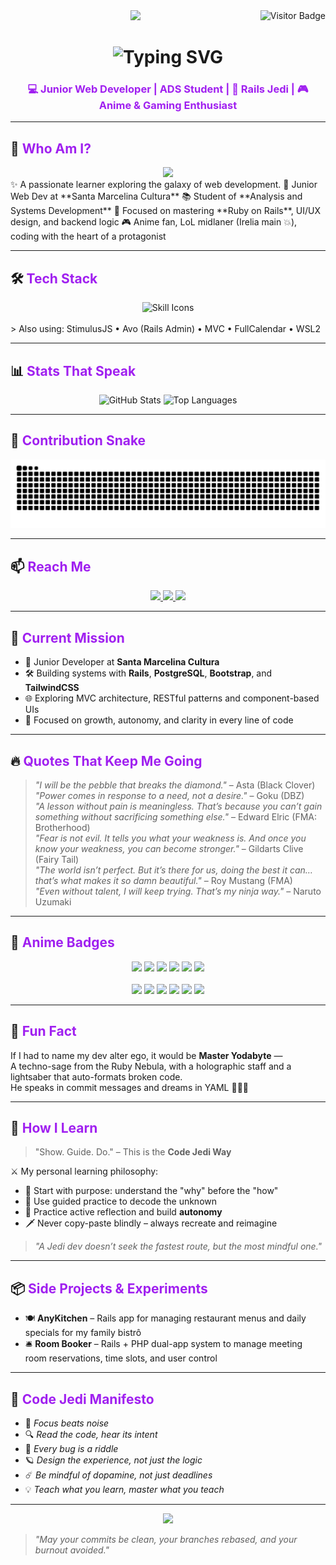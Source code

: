 <!-- Visitor Badge -->
<img align="right" src="https://visitor-badge.laobi.icu/badge?page_id=pedroowb.pedroowb" alt="Visitor Badge" />

<!-- Jedi Dev GIF -->
<div align="center">
  <img src="https://images-wixmp-ed30a86b8c4ca887773594c2.wixmp.com/f/c83c004e-1370-4756-88e5-4071de797088/de0dib6-0d584820-45d9-49c8-a54d-a33b98ac8372.gif" width="400" />
</div>

<!-- Animated Header -->
<h1 align="center">
  <img src="https://readme-typing-svg.herokuapp.com/?font=Righteous&size=35&center=true&vCenter=true&width=600&height=70&duration=4000&lines=May+the+Force+Be+With+You!;Code+Jedi+Awakens...;&color=A020F0" alt="Typing SVG" />
</h1>

<h3 align="center" style="color:#A020F0;">💻 Junior Web Developer | ADS Student | 🌌 Rails Jedi | 🎮 Anime & Gaming Enthusiast</h3>


---

## 🌟 <span style="color:#A020F0;">Who Am I?</span>

<div align="center">
  <img src="https://media.tenor.com/4FzNqkB7lPsAAAAC/star-wars-baby-yoda.gif" width="200"/>
</div>
✨ A passionate learner exploring the galaxy of web development.  
💼 Junior Web Dev at **Santa Marcelina Cultura**  
📚 Student of **Analysis and Systems Development**  
🚀 Focused on mastering **Ruby on Rails**, UI/UX design, and backend logic  
🎮 Anime fan, LoL midlaner (Irelia main 💥), coding with the heart of a protagonist

---

## 🛠️ <span style="color:#A020F0;">Tech Stack</span>

<div align="center">
  <img src="https://skillicons.dev/icons?i=html,css,js,ts,php,python,java,ruby,rails,mysql,postgres,git,github,vscode,figma,notion,bootstrap,tailwind,supabase,linux,bash" alt="Skill Icons" />
</div>
<br>
> Also using: StimulusJS • Avo (Rails Admin) • MVC • FullCalendar • WSL2

---

## 📊 <span style="color:#A020F0;">Stats That Speak</span>

<div align="center">
  <img height="180em" src="https://github-readme-stats.vercel.app/api?username=pedroowb&show_icons=true&theme=tokyonight&count_private=true&hide_border=true" alt="GitHub Stats" />
  <img height="180em" src="https://github-readme-stats.vercel.app/api/top-langs/?username=pedroowb&layout=compact&langs_count=8&theme=tokyonight&hide_border=true" alt="Top Languages" />
</div>

---

## 🐍 <span style="color:#A020F0;">Contribution Snake</span>

<div align="center">
  <img src="https://raw.githubusercontent.com/pedroowb/pedroowb/output/github-contribution-grid-snake.svg" alt="Snake animation" />
</div>

---

## 📫 <span style="color:#A020F0;">Reach Me</span>

<div align="center">
  <a href="mailto:phsilvasantos7@gmail.com" target="_blank">
    <img src="https://img.shields.io/badge/Gmail-D14836?style=for-the-badge&logo=gmail&logoColor=white" />
  </a>
  <a href="https://www.linkedin.com/in/pedro-henrique-899151271/" target="_blank">
    <img src="https://img.shields.io/badge/LinkedIn-0A66C2?style=for-the-badge&logo=linkedin&logoColor=white" />
  </a>
  <a href="https://codewithpedro.netlify.app" target="_blank">
    <img src="https://img.shields.io/badge/Portfolio-FF5722?style=for-the-badge&logo=firefox&logoColor=white" />
  </a>
</div>

---

## 🎯 <span style="color:#A020F0;">Current Mission</span>

- 💼 Junior Developer at **Santa Marcelina Cultura**
- 🛠️ Building systems with **Rails**, **PostgreSQL**, **Bootstrap**, and **TailwindCSS**
- 🌐 Exploring MVC architecture, RESTful patterns and component-based UIs
- 🧘 Focused on growth, autonomy, and clarity in every line of code

---

## 🔥 <span style="color:#A020F0;">Quotes That Keep Me Going</span>

> _"I will be the pebble that breaks the diamond."_ – Asta (Black Clover)  
> _"Power comes in response to a need, not a desire."_ – Goku (DBZ)  
> _"A lesson without pain is meaningless. That’s because you can’t gain something without sacrificing something else."_ – Edward Elric (FMA: Brotherhood)  
> _"Fear is not evil. It tells you what your weakness is. And once you know your weakness, you can become stronger."_ – Gildarts Clive (Fairy Tail)  
> _"The world isn’t perfect. But it’s there for us, doing the best it can… that’s what makes it so damn beautiful."_ – Roy Mustang (FMA)  
> _"Even without talent, I will keep trying. That’s my ninja way."_ – Naruto Uzumaki

---

## 🌌 <span style="color:#A020F0;">Anime Badges</span>

<div align="center">
  <img src="https://img.shields.io/badge/Black%20Clover-Asta's+Will-A020F0?style=for-the-badge&logo=Crunchyroll&logoColor=white" />
  <img src="https://img.shields.io/badge/Naruto-Ninja+Way-orange?style=for-the-badge&logo=Naruto&logoColor=white" />
  <img src="https://img.shields.io/badge/Dragon%20Ball-Z+Warrior-ff4c4c?style=for-the-badge&logo=dragonball&logoColor=white" />
  <img src="https://img.shields.io/badge/Fullmetal%20Alchemist-State+Alchemist-silver?style=for-the-badge&logo=alchemy&logoColor=white" />
  <img src="https://img.shields.io/badge/Fairy%20Tail-Nakama-9400D3?style=for-the-badge&logo=fairytail&logoColor=white" />
  <img src="https://img.shields.io/badge/Studio%20Ghibli-Spirit+of+Imagination-9cf?style=for-the-badge&logo=ghost&logoColor=black" />
  <br><br>
  <img src="https://img.shields.io/badge/Attack%20on%20Titan-Survey+Corps-556B2F?style=for-the-badge&logo=audiotrack&logoColor=white" />
  <img src="https://img.shields.io/badge/One%20Piece-Straw+Hat+Pirate-FFD700?style=for-the-badge&logo=skyliner&logoColor=black" />
  <img src="https://img.shields.io/badge/Demon%20Slayer-Breath+of+Code-DC143C?style=for-the-badge&logo=flame&logoColor=white" />
  <img src="https://img.shields.io/badge/My%20Hero%20Academia-Plus+Ultra-00BFFF?style=for-the-badge&logo=zap&logoColor=white" />
  <img src="https://img.shields.io/badge/Jujutsu%20Kaisen-Cursed+Techniques-4B0082?style=for-the-badge&logo=octopus&logoColor=white" />
  <img src="https://img.shields.io/badge/Chainsaw%20Man-Contract+Coder-DD4124?style=for-the-badge&logo=chainsaw&logoColor=white" />
</div>


---

## 🧞 <span style="color:#A020F0;">Fun Fact</span>

If I had to name my dev alter ego, it would be **Master Yodabyte** —  
A techno-sage from the Ruby Nebula, with a holographic staff and a lightsaber that auto-formats broken code.  
He speaks in commit messages and dreams in YAML 🧙‍♂️💾

---

## 🧠 <span style="color:#A020F0;">How I Learn</span>

> "Show. Guide. Do." – This is the **Code Jedi Way**

⚔️ My personal learning philosophy:
- 🚦 Start with purpose: understand the "why" before the "how"
- 🧭 Use guided practice to decode the unknown
- 🧠 Practice active reflection and build **autonomy**
- 🗡️ Never copy-paste blindly – always recreate and reimagine

> _"A Jedi dev doesn’t seek the fastest route, but the most mindful one."_  

---

## 📦 <span style="color:#A020F0;">Side Projects & Experiments</span>

- 🍽️ **AnyKitchen** – Rails app for managing restaurant menus and daily specials for my family bistrô  
- 🛎️ **Room Booker** – Rails + PHP dual-app system to manage meeting room reservations, time slots, and user control  

---

## 📜 <span style="color:#A020F0;">Code Jedi Manifesto</span>

- 🧘 _Focus beats noise_  
- 🔍 _Read the code, hear its intent_  
- 🧩 _Every bug is a riddle_  
- 🪐 _Design the experience, not just the logic_  
- ☄️ _Be mindful of dopamine, not just deadlines_  
- 💡 _Teach what you learn, master what you teach_  

---

<div align="center">
  <img src="https://media.tenor.com/RLBeL7xqAiUAAAAd/star-wars-the-force.gif" width="400"/>
</div>

> _"May your commits be clean, your branches rebased, and your burnout avoided."_  
